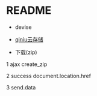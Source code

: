 # README

* devise

* [qiniu云存储](https://developer.qiniu.com/kodo/sdk/ruby)

* 下载(zip)

 1 ajax create_zip 
 
 2 success document.location.href 
 
 3 send.data

